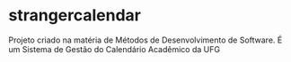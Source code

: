 # strangercalendar

Projeto criado na matéria de Métodos de Desenvolvimento de Software. É um Sistema de Gestão do Calendário Acadêmico da UFG
